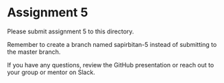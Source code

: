 # Assignment 5

Please submit assignment 5 to this directory.

Remember to create a branch named sapirbitan-5 
instead of submitting to the master branch.

If you have any questions, review the GitHub presentation or reach
out to your group or mentor on Slack.
